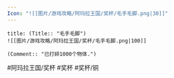```yaml
---
Icon: "![[图片/游戏攻略/阿玛拉王国/奖杯/毛手毛脚.png|30]]"
---
```

```ad-common-bronze-trophy
title: (Title:: "毛手毛脚")
![[图片/游戏攻略/阿玛拉王国/奖杯/毛手毛脚.png|100]]

(Comment:: "已打碎1000个物体.")
```

#阿玛拉王国/奖杯 #奖杯 #奖杯/铜
